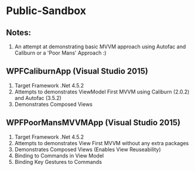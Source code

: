 # Public-Sandbox
## Notes:
1. An attempt at demonstrating basic MVVM approach using Autofac and Caliburn or a 'Poor Mans' Approach :)

## WPFCaliburnApp (Visual Studio 2015) 
1. Target Framework .Net 4.5.2
1. Attempts to demonstrates ViewModel First MVVM using Caliburn (2.0.2) and Autofac (3.5.2)
1. Demonstrates Composed Views


## WPFPoorMansMVVMApp (Visual Studio 2015)
1. Target Framework .Net 4.5.2
1. Attempts to demonstrates View First MVVM without any extra packages
1. Demonstrates Composed Views (Enables View Reuseability) 
1. Binding to Commands in View Model
1. Binding Key Gestures to Commands
